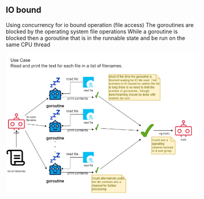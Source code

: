 ## IO bound
Using concurrency for io bound operation (file access)
The goroutines are blocked by the operating system file operations
While a goroutine is blocked then a goroutine that is in the runnable state and be run on the same CPU thread

![diagram](./IOBound.drawio.png)
